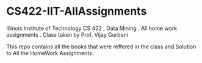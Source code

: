 # CS422-IIT-AllAssignments
Illinois Institute of Technology CS 422 , Data Mining  , All home work assignments . Class taken by Prof. Vijay Gurbani

This repo contains all the books that were reffered in the class and Solution to All the HomeWork Assignments.
